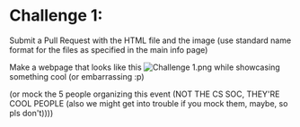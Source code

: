 # Challenge 1:

Submit a Pull Request with the HTML file and the image (use standard name format for the files as specified in the main info page)

Make a webpage that looks like this ![Challenge 1.png](https://i.imgur.com/1csN1sX.png) while showcasing something cool (or embarrassing :p)

(or mock the 5 people organizing this event (NOT THE CS SOC, THEY'RE COOL PEOPLE (also we might get into trouble if you mock them, maybe, so pls don't))))